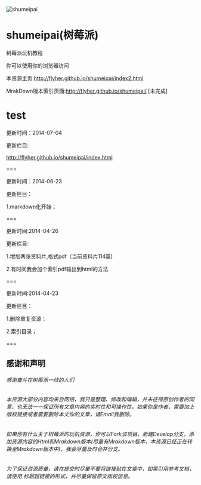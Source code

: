 ﻿![shumeipai](logo.jpg)

# shumeipai(树莓派)

树莓派玩机教程

你可以使用你的浏览器访问

本资源主页:http://flyher.github.io/shumeipai/index2.html

MrakDown版本索引页面:http://flyher.github.io/shumeipai/ [未完成]


test
===
更新时间：2014-07-04

更新栏目:

http://flyher.github.io/shumeipai/index.html

===

更新时间：2014-06-23

更新栏目：

1.markdown化开始；

===

更新时间:2014-04-26

更新栏目:

1.增加两张资料片,格式pdf（当前资料片114篇)

2.有时间我会加个索引pdf输出到html的方法

===

更新时间:2014-04-23

更新栏目：

1.删除重复资源；

2.索引目录；

===

## 感谢和声明
###### 感谢奋斗在树莓派一线的人们
###### 本资源大部分内容均来自网络，我只是整理、修改和编辑，并未征得原创作者的同意，也无法一一保证所有文章内容的实时性和可操作性。如果你是作者，需要加上版权链接或者需要删除本文你的文章，请Email我删除。
###### 如果你有什么关于树莓派的玩机资源，你可以Fork该项目，新建Develop分支，添加资源内容的Html和Mrakdown版本(尽量有Mrakdown版本，本资源已经正在转换至Mrakdown版本中)，我会尽量及时合并分支。
###### 为了保证资源质量，请在提交时尽量不要将链接贴在文章中，如需引用参考文档，请使用 标题超链接的形式，并尽量保留原文版权信息。

